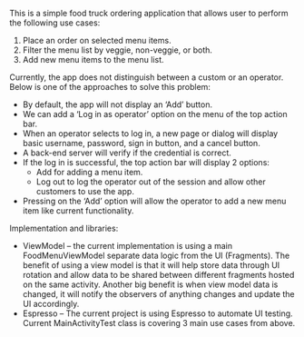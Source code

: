 This is a simple food truck ordering application that allows user to perform the following use cases:
1.	Place an order on selected menu items.
2.	Filter the menu list by veggie, non-veggie, or both.
3.	Add new menu items to the menu list.



Currently, the app does not distinguish between a custom or an operator. Below is one of the approaches to solve this problem:
-	By default, the app will not display an ‘Add’ button.
-	We can add a ‘Log in as operator’ option on the menu of the top action bar.
-	When an operator selects to log in, a new page or dialog will display basic username, password, sign in button, and a cancel button.
-	A back-end server will verify if the credential is correct.
-	If the log in is successful, the top action bar will display 2 options:
    - Add for adding a menu item.
    - Log out to log the operator out of the session and allow other customers to use the app.
-	Pressing on the ‘Add’ option will allow the operator to add a new menu item like current functionality.



Implementation and libraries:
- ViewModel – the current implementation is using a main FoodMenuViewModel separate data logic from the UI (Fragments). The benefit of using a view model is that it will help store data through UI rotation and allow data to be shared between different fragments hosted on the same activity. Another big benefit is when view model data is changed, it will notify the observers of anything changes and update the UI accordingly.
- Espresso – The current project is using Espresso to automate UI testing. Current MainActivityTest class is covering 3 main use cases from above.
